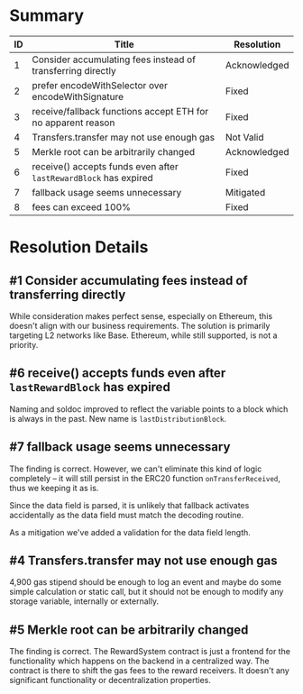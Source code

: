 # Summary #

| ID | Title                                                            | Resolution   |
|----|------------------------------------------------------------------|--------------|
| 1  | Consider accumulating fees instead of transferring directly      | Acknowledged |
| 2  | prefer encodeWithSelector over encodeWithSignature               | Fixed        |
| 3  | receive/fallback functions accept ETH for no apparent reason     | Fixed        |
| 4  | Transfers.transfer may not use enough gas                        | Not Valid    |
| 5  | Merkle root can be arbitrarily changed                           | Acknowledged |
| 6  | receive() accepts funds even after `lastRewardBlock` has expired | Fixed        |
| 7  | fallback usage seems unnecessary                                 | Mitigated    |
| 8  | fees can exceed 100%                                             | Fixed        |

# Resolution Details #

## #1 Consider accumulating fees instead of transferring directly ##
While consideration makes perfect sense, especially on Ethereum, this doesn't align with our business
requirements. The solution is primarily targeting L2 networks like Base.
Ethereum, while still supported, is not a priority.

## #6 receive() accepts funds even after `lastRewardBlock` has expired ##

Naming and soldoc improved to reflect the variable points to a block which is always in the past.
New name is `lastDistributionBlock`.

## #7 fallback usage seems unnecessary ##

The finding is correct. However, we can't eliminate this kind of logic completely – it will still persist in
the ERC20 function `onTransferReceived`, thus we keeping it as is.

Since the data field is parsed, it is unlikely that fallback activates accidentally as the data field
must match the decoding routine.

As a mitigation we've added a validation for the data field length.

## #4 Transfers.transfer may not use enough gas ##
4,900 gas stipend should be enough to log an event and maybe do some simple calculation or static call,
but it should not be enough to modify any storage variable, internally or externally. 

## #5 Merkle root can be arbitrarily changed ##

The finding is correct. The RewardSystem contract is just a frontend for the functionality which happens on the
backend in a centralized way. The contract is there to shift the gas fees to the reward receivers. It doesn't
any significant functionality or decentralization properties.
